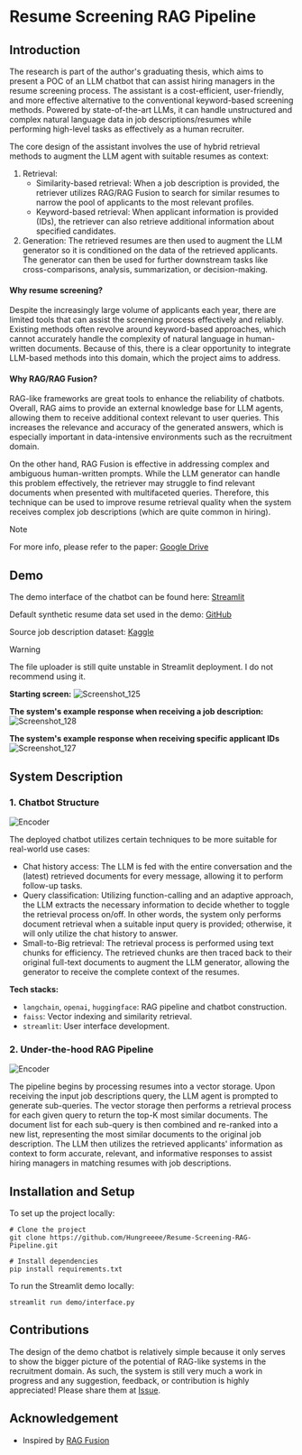# Resume Screening RAG Pipeline

## Introduction

The research is part of the author's graduating thesis, which aims to present a POC of an LLM chatbot that can assist hiring managers in the resume screening process. The assistant is a cost-efficient, user-friendly, and more effective alternative to the conventional keyword-based screening methods. Powered by state-of-the-art LLMs, it can handle unstructured and complex natural language data in job descriptions/resumes while performing high-level tasks as effectively as a human recruiter.  

The core design of the assistant involves the use of hybrid retrieval methods to augment the LLM agent with suitable resumes as context:

1. Retrieval:
   - Similarity-based retrieval: When a job description is provided, the retriever utilizes RAG/RAG Fusion to search for similar resumes to narrow the pool of applicants to the most relevant profiles.
   - Keyword-based retrieval: When applicant information is provided (IDs), the retriever can also retrieve additional information about specified candidates.
3. Generation: The retrieved resumes are then used to augment the LLM generator so it is conditioned on the data of the retrieved applicants. The generator can then be used for further downstream tasks like cross-comparisons, analysis, summarization, or decision-making.

#### Why resume screening?

Despite the increasingly large volume of applicants each year, there are limited tools that can assist the screening process effectively and reliably. Existing methods often revolve around keyword-based approaches, which cannot accurately handle the complexity of natural language in human-written documents. Because of this, there is a clear opportunity to integrate LLM-based methods into this domain, which the project aims to address. 

#### Why RAG/RAG Fusion? 

RAG-like frameworks are great tools to enhance the reliability of chatbots. Overall, RAG aims to provide an external knowledge base for LLM agents, allowing them to receive additional context relevant to user queries. This increases the relevance and accuracy of the generated answers, which is especially important in data-intensive environments such as the recruitment domain.

On the other hand, RAG Fusion is effective in addressing complex and ambiguous human-written prompts. While the LLM generator can handle this problem effectively, the retriever may struggle to find relevant documents when presented with multifaceted queries. Therefore, this technique can be used to improve resume retrieval quality when the system receives complex job descriptions (which are quite common in hiring).

> [!NOTE]
> For more info, please refer to the paper: [Google Drive](https://drive.google.com/drive/folders/19pL-MNfPUVsxePHd8FDvddnoC3S_zNFN?usp=drive_link)

## Demo

The demo interface of the chatbot can be found here: [Streamlit](https://resume-screening-rag-gpt.streamlit.app)

Default synthetic resume data set used in the demo: [GitHub](https://github.com/Hungreeee/Resume-Screening-RAG-Pipeline/blob/main/data/main-data/synthetic-resumes.csv)

Source job description dataset: [Kaggle](https://www.kaggle.com/datasets/kshitizregmi/jobs-and-job-description)

> [!WARNING]
> The file uploader is still quite unstable in Streamlit deployment. I do not recommend using it.

**Starting screen:**
![Screenshot_125](https://github.com/Hungreeee/Resume-Screening-RAG-Pipeline/assets/46376260/3a7122d5-1c8e-4d98-bb06-cbc28813a2c3)


**The system's example response when receiving a job description:**
![Screenshot_128](https://github.com/Hungreeee/Resume-Screening-RAG-Pipeline/assets/46376260/d3e47a4e-257c-47d6-a12e-73e48dacc137)


**The system's example response when receiving specific applicant IDs**
![Screenshot_127](https://github.com/Hungreeee/Resume-Screening-RAG-Pipeline/assets/46376260/94081148-b99f-40d9-b665-b5cbb7e15123)


## System Description

### 1. Chatbot Structure

![Encoder](https://github.com/Hungreeee/Resume-Screening-RAG-Pipeline/assets/46376260/e01d13a5-a0e8-4c76-a2bf-3c69b552079d)

The deployed chatbot utilizes certain techniques to be more suitable for real-world use cases:

- Chat history access: The LLM is fed with the entire conversation and the (latest) retrieved documents for every message, allowing it to perform follow-up tasks. 
- Query classification: Utilizing function-calling and an adaptive approach, the LLM extracts the necessary information to decide whether to toggle the retrieval process on/off. In other words, the system only performs document retrieval when a suitable input query is provided; otherwise, it will only utilize the chat history to answer.
- Small-to-Big retrieval: The retrieval process is performed using text chunks for efficiency. The retrieved chunks are then traced back to their original full-text documents to augment the LLM generator, allowing the generator to receive the complete context of the resumes. 

**Tech stacks:** 
- `langchain`, `openai`, `huggingface`: RAG pipeline and chatbot construction.
- `faiss`: Vector indexing and similarity retrieval.
- `streamlit`: User interface development.

### 2. Under-the-hood RAG Pipeline 

![Encoder](https://github.com/Hungreeee/Resume-Screening-RAG-Pipeline/assets/46376260/fe4cc10a-89a3-44f2-a77d-43b5209d4301)

The pipeline begins by processing resumes into a vector storage. Upon receiving the input job descriptions query, the LLM agent is prompted to generate sub-queries. The vector storage then performs a retrieval process for each given query to return the top-K most similar documents. The document list for each sub-query is then combined and re-ranked into a new list, representing the most similar documents to the original job description. The LLM then utilizes the retrieved applicants' information as context to form accurate, relevant, and informative responses to assist hiring managers in matching resumes with job descriptions.

## Installation and Setup

To set up the project locally:
```
# Clone the project
git clone https://github.com/Hungreeee/Resume-Screening-RAG-Pipeline.git

# Install dependencies
pip install requirements.txt
```

To run the Streamlit demo locally:
```
streamlit run demo/interface.py
```

## Contributions

The design of the demo chatbot is relatively simple because it only serves to show the bigger picture of the potential of RAG-like systems in the recruitment domain. As such, the system is still very much a work in progress and any suggestion, feedback, or contribution is highly appreciated! Please share them at [Issue](https://github.com/Hungreeee/Resume-Screening-RAG-Pipeline/issues). 

## Acknowledgement

- Inspired by [RAG Fusion](https://github.com/Raudaschl/rag-fusion) 
